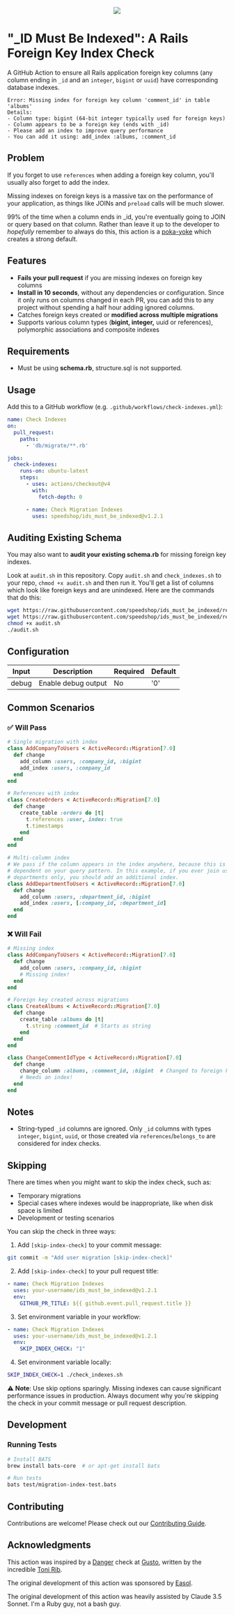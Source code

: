 <p align="center">
  <img src="https://imgur.com/G6Tgzou.png" />
</p>

# "_ID Must Be Indexed": A Rails Foreign Key Index Check

A GitHub Action to ensure all Rails application foreign key columns (any column ending in `_id` and an `integer`, `bigint` or `uuid`) have corresponding database indexes.

```
Error: Missing index for foreign key column 'comment_id' in table 'albums'
Details:
- Column type: bigint (64-bit integer typically used for foreign keys)
- Column appears to be a foreign key (ends with _id)
- Please add an index to improve query performance
- You can add it using: add_index :albums, :comment_id
```

## Problem

If you forget to use `references` when adding a foreign key column, you'll usually also forget to add the index.

Missing indexes on foreign keys is a massive tax on the performance of your application, as things like JOINs and `preload` calls will be much slower.

99% of the time when a column ends in _id, you're eventually going to JOIN or query based on that column. Rather than leave it up to the developer to _hopefully_ remember to always do this, this action is a [poka-yoke](https://en.wikipedia.org/wiki/Poka-yoke) which creates a strong default.

## Features

- **Fails your pull request** if you are missing indexes on foreign key columns
- **Install in 10 seconds**, without any dependencies or configuration. Since it only runs on columns changed in each PR, you can add this to any project without spending a half hour adding ignored columns.
- Catches foreign keys created or **modified across multiple migrations**
- Supports various column types (**bigint, integer,** uuid or references), polymorphic associations and composite indexes

## Requirements

- Must be using **schema.rb**, structure.sql is not supported.

## Usage

Add this to a GitHub workflow (e.g. `.github/workflows/check-indexes.yml`):

```yaml
name: Check Indexes
on:
  pull_request:
    paths:
      - 'db/migrate/**.rb'

jobs:
  check-indexes:
    runs-on: ubuntu-latest
    steps:
      - uses: actions/checkout@v4
        with:
          fetch-depth: 0

      - name: Check Migration Indexes
        uses: speedshop/ids_must_be_indexed@v1.2.1
```

## Auditing Existing Schema

You may also want to **audit your existing schema.rb** for missing foreign key indexes.

Look at `audit.sh` in this repository. Copy `audit.sh` and `check_indexes.sh` to your repo, `chmod +x audit.sh` and then run it. You'll get a list of columns which look like foreign keys and are unindexed. Here are the commands that do this:

```bash
wget https://raw.githubusercontent.com/speedshop/ids_must_be_indexed/refs/heads/main/audit.sh
wget https://raw.githubusercontent.com/speedshop/ids_must_be_indexed/refs/heads/main/check_indexes.sh
chmod +x audit.sh
./audit.sh
```

## Configuration

| Input | Description | Required | Default |
|-------|-------------|----------|---------|
| debug | Enable debug output | No | '0' |

## Common Scenarios

### ✅ Will Pass

```ruby
# Single migration with index
class AddCompanyToUsers < ActiveRecord::Migration[7.0]
  def change
    add_column :users, :company_id, :bigint
    add_index :users, :company_id
  end
end

# References with index
class CreateOrders < ActiveRecord::Migration[7.0]
  def change
    create_table :orders do |t|
      t.references :user, index: true
      t.timestamps
    end
  end
end

# Multi-column index
# We pass if the column appears in the index anywhere, because this is highly
# dependent on your query pattern. In this example, if you ever join users to
# departments only, you should add an additional index.
class AddDepartmentToUsers < ActiveRecord::Migration[7.0]
  def change
    add_column :users, :department_id, :bigint
    add_index :users, [:company_id, :department_id]
  end
end
```

### ❌ Will Fail

```ruby
# Missing index
class AddCompanyToUsers < ActiveRecord::Migration[7.0]
  def change
    add_column :users, :company_id, :bigint
    # Missing index!
  end
end
```

```ruby
# Foreign key created across migrations
class CreateAlbums < ActiveRecord::Migration[7.0]
  def change
    create_table :albums do |t|
      t.string :comment_id  # Starts as string
    end
  end
end

class ChangeCommentIdType < ActiveRecord::Migration[7.0]
  def change
    change_column :albums, :comment_id, :bigint  # Changed to foreign key
    # Needs an index!
  end
end
```

## Notes

- String-typed `_id` columns are ignored. Only `_id` columns with types `integer`, `bigint`, `uuid`, or those created via `references`/`belongs_to` are considered for index checks.

## Skipping

There are times when you might want to skip the index check, such as:
- Temporary migrations
- Special cases where indexes would be inappropriate, like when disk space is limited
- Development or testing scenarios

You can skip the check in three ways:

1. Add `[skip-index-check]` to your commit message:
```bash
git commit -m "Add user migration [skip-index-check]"
```
2. Add `[skip-index-check]` to your pull request title:
```yaml
- name: Check Migration Indexes
  uses: your-username/ids_must_be_indexed@v1.2.1
  env:
    GITHUB_PR_TITLE: ${{ github.event.pull_request.title }}
```

3. Set environment variable in your workflow:
```yaml
- name: Check Migration Indexes
  uses: your-username/ids_must_be_indexed@v1.2.1
  env:
    SKIP_INDEX_CHECK: "1"
```

4. Set environment variable locally:
```bash
SKIP_INDEX_CHECK=1 ./check_indexes.sh
```

⚠️ **Note**: Use skip options sparingly. Missing indexes can cause significant performance issues in production. Always document why you're skipping the check in your commit message or pull request description.

## Development

### Running Tests

```bash
# Install BATS
brew install bats-core  # or apt-get install bats

# Run tests
bats test/migration-index-test.bats
```

## Contributing

Contributions are welcome! Please check out our [Contributing Guide](CONTRIBUTING.md).

## Acknowledgments

This action was inspired by a [Danger](https://github.com/danger/danger) check at [Gusto](https://github.com/gusto), written by the incredible [Toni Rib](https://github.com/tonirib).

The original development of this action was sponsored by [Easol](https://github.com/easolhq).

The original development of this action was heavily assisted by Claude 3.5 Sonnet. I'm a Ruby guy, not a bash guy.
